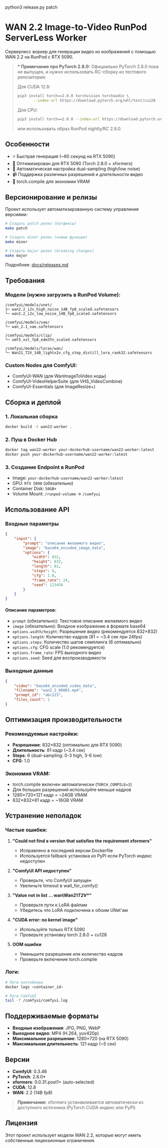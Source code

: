 python3 release.py patch

# WAN 2.2 Image-to-Video RunPod ServerLess Worker

Серверлесс воркер для генерации видео из изображений с помощью WAN 2.2 на RunPod с RTX 5090.

> **\* Примечание про PyTorch 2.8.0:** Официально PyTorch 2.8.0 пока не выпущен, и нужно использовать RC-сборку из тестового репозитория:
>
> Для CUDA 12.8:
>
> ```bash
> pip3 install torch==2.8.0 torchvision torchaudio \
>        --index-url https://download.pytorch.org/whl/test/cu128
> ```
>
> Для CPU:
>
> ```bash
> pip3 install torch==2.8.0 --index-url https://download.pytorch.org/whl/test/cpu
> ```
>
> или использовать образ RunPod nightly/RC 2.8.0.

## Особенности

-   ⚡ Быстрая генерация (~60 секунд на RTX 5090)
-   🎯 Оптимизирован для RTX 5090 (Torch 2.8.0 + xformers)
-   🔧 Автоматическая настройка dual-sampling (high/low noise)
-   📹 Поддержка различных разрешений и длительности видео
-   🚀 torch.compile для экономии VRAM

## Версионирование и релизы

Проект использует автоматизированную систему управления версиями:

```bash
# Создать patch релиз (багфиксы)
make patch

# Создать minor релиз (новые функции)
make minor

# Создать major релиз (breaking changes)
make major
```

Подробнее: [docs/releases.md](docs/releases.md)

## Требования

### Модели (нужно загрузить в RunPod Volume):

```
/comfyui/models/unet/
├─ wan2.2_i2v_high_noise_14B_fp8_scaled.safetensors
└─ wan2.2_i2v_low_noise_14B_fp8_scaled.safetensors

/comfyui/models/vae/
└─ wan_2.1_vae.safetensors

/comfyui/models/clip/
└─ umt5_xxl_fp8_e4m3fn_scaled.safetensors

/comfyui/models/loras/wan/
└─ Wan21_T2V_14B_lightx2v_cfg_step_distill_lora_rank32.safetensors
```

### Custom Nodes для ComfyUI:

-   ComfyUI-WAN (для WanImageToVideo ноды)
-   ComfyUI-VideoHelperSuite (для VHS_VideoCombine)
-   ComfyUI-Essentials (для ImageResize+)

## Сборка и деплой

### 1. Локальная сборка

```bash
docker build -t wan22-worker .
```

### 2. Пуш в Docker Hub

```bash
docker tag wan22-worker your-dockerhub-username/wan22-worker:latest
docker push your-dockerhub-username/wan22-worker:latest
```

### 3. Создание Endpoint в RunPod

-   Image: `your-dockerhub-username/wan22-worker:latest`
-   GPU: `RTX 5090` (обязательно)
-   Container Disk: `50GB+`
-   Volume Mount: `/runpod-volume` → `/comfyui`

## Использование API

### Входные параметры

```json
{
    "input": {
        "prompt": "описание желаемого видео",
        "image": "base64_encoded_image_data",
        "options": {
            "width": 832,
            "height": 832,
            "length": 81,
            "steps": 6,
            "cfg": 1.0,
            "frame_rate": 24,
            "seed": 123456
        }
    }
}
```

#### Описание параметров:

-   `prompt` (обязательно): Текстовое описание желаемого видео
-   `image` (обязательно): Входное изображение в формате base64
-   `options.width/height`: Разрешение видео (рекомендуется 832×832)
-   `options.length`: Количество кадров (81 = ~3.4 сек при 24fps)
-   `options.steps`: Количество шагов семплинга (6 оптимально)
-   `options.cfg`: CFG scale (1.0 рекомендуется)
-   `options.frame_rate`: FPS выходного видео
-   `options.seed`: Seed для воспроизводимости

### Выходные данные

```json
{
    "video": "base64_encoded_video_data",
    "filename": "wan2_2_00001.mp4",
    "prompt_id": "abc123",
    "files_count": 1
}
```

## Оптимизация производительности

### Рекомендуемые настройки:

-   **Разрешение**: 832×832 (оптимально для RTX 5090)
-   **Длительность**: 81 кадр (~3.4 сек)
-   **Steps**: 6 (dual-sampling: 0-3 high, 3-6 low)
-   **CFG**: 1.0

### Экономия VRAM:

-   torch.compile включен автоматически (`TORCH_COMPILE=1`)
-   Для больших разрешений используйте меньше кадров
-   1280×720×121 кадр = ~24GB VRAM
-   832×832×81 кадр = ~16GB VRAM

## Устранение неполадок

### Частые ошибки:

1. **"Could not find a version that satisfies the requirement xformers"**

    - Исправлено в последней версии Dockerfile
    - Используется fallback установка из PyPI если PyTorch индекс недоступен

2. **"ComfyUI API недоступен"**

    - Проверьте, что ComfyUI запущен
    - Увеличьте timeout в wait_for_comfy()

3. **"Value not in list ... wan\\Wan21*T2V*\*"**

    - Проверьте пути к LoRA файлам
    - Убедитесь что LoRA подключена к обоим UNet'ам

4. **"CUDA error: no kernel image"**

    - Используйте только RTX 5090
    - Проверьте установку torch 2.8.0 + cu128

5. **OOM ошибки**
    - Уменьшите разрешение или количество кадров
    - Проверьте включение torch.compile

### Логи:

```bash
# Логи контейнера
docker logs <container_id>

# Логи ComfyUI
tail -f /comfyui/comfyui.log
```

## Поддерживаемые форматы

-   **Входные изображения**: JPG, PNG, WebP
-   **Выходное видео**: MP4 (H.264, yuv420p)
-   **Максимальное разрешение**: 1280×720 (на RTX 5090)
-   **Максимальная длительность**: 121 кадр (~5 сек)

## Версии

-   **ComfyUI**: 0.3.46
-   **PyTorch**: 2.8.0\*
-   **xformers**: 0.0.31.post1+ (auto-selected)
-   **CUDA**: 12.8
-   **WAN**: 2.2 (14B fp8)

> **Примечание**: xformers устанавливается автоматически из доступного источника (PyTorch CUDA индекс или PyPI)

## Лицензия

Этот проект использует модели WAN 2.2, которые могут иметь собственные лицензионные ограничения.
